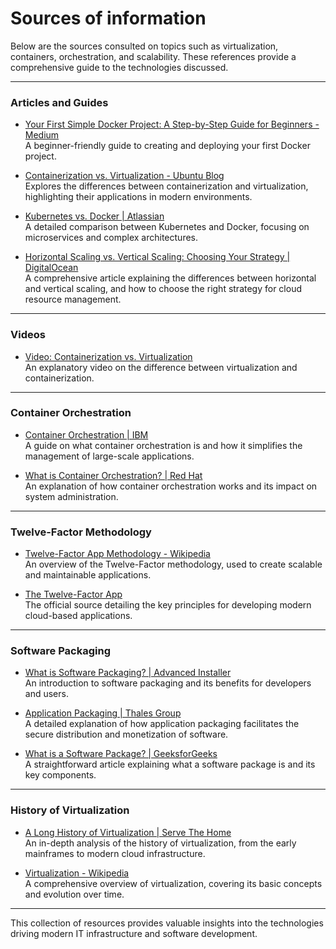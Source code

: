 # Sources of information

Below are the sources consulted on topics such as virtualization, containers, orchestration, and scalability. These references provide a comprehensive guide to the technologies discussed.

---

### Articles and Guides

- [Your First Simple Docker Project: A Step-by-Step Guide for Beginners - Medium](https://cagrihankara.medium.com/your-first-simple-docker-project-a-step-by-step-guide-for-beginners-c1e7554a6d0f)  
  A beginner-friendly guide to creating and deploying your first Docker project.

- [Containerization vs. Virtualization - Ubuntu Blog](https://ubuntu.com/blog/containerization-vs-virtualization)  
  Explores the differences between containerization and virtualization, highlighting their applications in modern environments.

- [Kubernetes vs. Docker | Atlassian](https://www.atlassian.com/microservices/microservices-architecture/kubernetes-vs-docker)  
  A detailed comparison between Kubernetes and Docker, focusing on microservices and complex architectures.

- [Horizontal Scaling vs. Vertical Scaling: Choosing Your Strategy | DigitalOcean](https://www.digitalocean.com/resources/articles/horizontal-scaling-vs-vertical-scaling)  
  A comprehensive article explaining the differences between horizontal and vertical scaling, and how to choose the right strategy for cloud resource management.

---

### Videos

- [Video: Containerization vs. Virtualization](https://youtu.be/rIrNIzy6U_g?si=a43YKtSBcI5IQwfI)  
  An explanatory video on the difference between virtualization and containerization.

---

### Container Orchestration

- [Container Orchestration | IBM](https://www.ibm.com/topics/container-orchestration)  
  A guide on what container orchestration is and how it simplifies the management of large-scale applications.

- [What is Container Orchestration? | Red Hat](https://www.redhat.com/en/topics/containers/what-is-container-orchestration)  
  An explanation of how container orchestration works and its impact on system administration.

---

### Twelve-Factor Methodology

- [Twelve-Factor App Methodology - Wikipedia](https://en.wikipedia.org/wiki/Twelve-Factor_App_methodology)  
  An overview of the Twelve-Factor methodology, used to create scalable and maintainable applications.

- [The Twelve-Factor App](https://12factor.net/)  
  The official source detailing the key principles for developing modern cloud-based applications.

---

### Software Packaging

- [What is Software Packaging? | Advanced Installer](https://www.advancedinstaller.com/what-is-software-packaging.html)  
  An introduction to software packaging and its benefits for developers and users.

- [Application Packaging | Thales Group](https://cpl.thalesgroup.com/software-monetization/application-packaging)  
  A detailed explanation of how application packaging facilitates the secure distribution and monetization of software.

- [What is a Software Package? | GeeksforGeeks](https://www.geeksforgeeks.org/what-is-software-package/)  
  A straightforward article explaining what a software package is and its key components.

---

### History of Virtualization

- [A Long History of Virtualization | Serve The Home](https://www.servethehome.com/virtualization-long-history/)  
  An in-depth analysis of the history of virtualization, from the early mainframes to modern cloud infrastructure.

- [Virtualization - Wikipedia](https://en.wikipedia.org/wiki/Virtualization)  
  A comprehensive overview of virtualization, covering its basic concepts and evolution over time.

---

This collection of resources provides valuable insights into the technologies driving modern IT infrastructure and software development.
